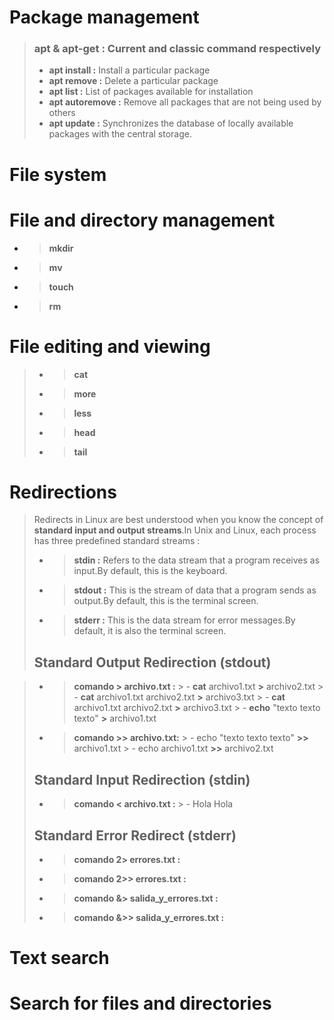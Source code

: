 # Package management 

 > ### apt & apt-get : Current and classic command respectively
 > - **apt install :** Install a particular package 
 > - **apt remove :** Delete a particular package
 > - **apt list :** List of packages available for installation
 > - **apt autoremove :** Remove all packages that are not being used by others
 > - **apt update :** Synchronizes the database of locally available packages with the central storage. 
 
# File system 


# File and directory management 

* > **mkdir** 
* > **mv**
* > **touch**
* > **rm**
# File editing and viewing 

  > * > **cat** 
  > * > **more**
  > * > **less** 
  > * > **head**  
  > * > **tail** 

# Redirections 

> Redirects in Linux are best understood when you know the concept of **standard input and output streams**.In Unix and Linux, each process has three predefined standard streams : 
> - > **stdin :** Refers to the data stream that a program receives as input.By default, this is the keyboard.
> - > **stdout :** This is the stream of data that a program sends as output.By default, this is the terminal screen.
> - > **stderr :** This is the data stream for error messages.By default, it is also the terminal screen.
> ## Standard Output Redirection (stdout)

> - > **comando > archivo.txt :** 
        >   - **cat** archivo1.txt **>** archivo2.txt
        >   - **cat** archivo1.txt archivo2.txt **>** archivo3.txt
        >   - **cat** archivo1.txt archivo2.txt **>** archivo3.txt
        >   - **echo** "texto texto texto" **>** archivo1.txt
> - > **comando >> archivo.txt:** 
        >   - echo "texto texto texto" **>>** archivo1.txt
        >   - echo archivo1.txt **>>** archivo2.txt
> ## Standard Input Redirection (stdin)
> - > **comando < archivo.txt :** 
        >   - Hola Hola 
> ## Standard Error Redirect (stderr)
> - > **comando 2> errores.txt :** 
> - > **comando 2>> errores.txt :** 
> - > **comando &> salida_y_errores.txt :** 
> - > **comando &>> salida_y_errores.txt :** 

# Text search 

# Search for files and directories 